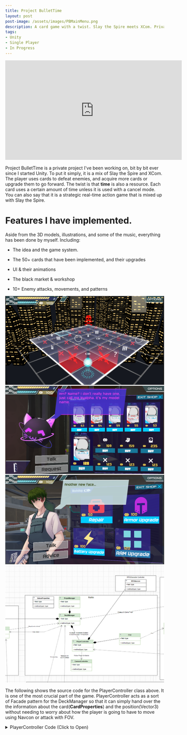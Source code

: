 ```yaml
---
title: Project BulletTime
layout: post
post-image: /assets/images/PBMainMenu.png
description: A card game with a twist. Slay the Spire meets XCom. Private project.
tags:
- Unity
- Single Player
- In Progress
---
```



<iframe width="560" height="315" src="https://www.youtube.com/embed/0D5SxUNGVfg" frameborder="0" allow="accelerometer; autoplay; encrypted-media; gyroscope; picture-in-picture" allowfullscreen></iframe>

Project BulletTime is a private project I've been working on, bit by bit ever since I started Unity. To put it simply, it is a mix of Slay the Spire and XCom. The player uses cards to defeat enemies, and acquire more cards or upgrade them to go forward. The twist is that <b>time</b> is also a resource. Each card uses a certain amount of time unless it is used with a cancel mode. You can also say that it is a strategic real-time action game that is mixed up with Slay the Spire.
  
# Features I have implemented.

Aside from the 3D models, illustrations, and some of the music, everything has been done by myself. Including:

* The idea and the game system.

* The 50+ cards that have been implemented, and their upgrades

* UI & their animations

* The black market & workshop

* 10+ Enemy attacks, movements, and patterns

<div class="image-container">
  <img src="/assets/images/PBMap.png" alt="Image">
</div>

<div class="image-container">
  <img src="/assets/images/PBNyalpha.png" alt="Image">
</div>

<div class="image-container">
  <img src="/assets/images/PBMurdoc.png" alt="Image">
</div>



<div class="image-container">
  <img src="/assets/images/PBPlayerUML.PNG" alt="Image">
</div>


The following shows the source code for the PlayerController class above. It is one of the most crucial part of the game.
PlayerController acts as a sort of Facade pattern for the DeckManager so that it can simply hand over the the information about the card(<b>CardProperties</b>) and the position(Vector3) without needing to worry about how the player is going to have to move using Navcon or attack with FOV.

<details>
  <summary>PlayerController Code (Click to Open)</summary>

  <div markdown="1">
  ```C#
  public class PlayerController : MonoBehaviour
  {
      [SerializeField] private Material safeMaterial;
      [SerializeField] private Material inRangeMaterial;
      public CameraController cameraController;
      public AnimatorEventSounds animatorEventSounds;
      public RPGCharacterNavigationController navCon;
      [SerializeField] private GameObject attackFOVPrefab;
      private FOV attackFOV;
      private RPGCharacterController rpgCharacterController;
      private ParticleSystemRenderer particle;
      private bool decidingMovement = false;
      [HideInInspector] public DeckManager deckManager;

      void Start(){
          animatorEventSounds = GetComponentInChildren<AnimatorEventSounds>();
          attackFOV = Instantiate(attackFOVPrefab,Vector3.zero,Quaternion.identity).GetComponent<FOV>();
          attackFOV.playerLocation = transform;
          navCon = GetComponent<RPGCharacterNavigationController>();     
          rpgCharacterController = GetComponent<RPGCharacterController>();
          particle = GetComponentInChildren<ParticleSystemRenderer>();
          StartCoroutine(Intro());
          //StartCoroutine(cameraController.CameraStart());
      }
      private IEnumerator Intro(){
          yield return new WaitForSeconds(0.3f);
          rpgCharacterController.StartAction("SwitchWeapon", new SwitchWeaponContext("Unsheath", "None", "Back", 1, -1));
      }
      
      public void Deciding(CardProperties cardProperties, Vector3 hitPoint){
          hitPoint.y = transform.position.y;
          if (cardProperties.cardMoves){
              DecidingMovement(hitPoint, cardProperties.moveDistance, cardProperties.moveType);
          }
          if (cardProperties.cardAttacks){
              if (cardProperties.cardMoves && !AssetManager.i.nav.activeSelf){ // If the movement isn't allowed
                  attackFOV.Clear();
                  return;
              }
              DecidingAttack(hitPoint, cardProperties);
          }
      }
      /// <summary>
      /// Sets destination, movedistance, and set bool to starting drawing path
      /// </summary>
      ///<param name="dest">The destination point</param>
      ///<param name="MoveDistance">The move distance of the used card</param>
      ///<param name="moveType">0 for instant, 1 for default, 2 for linear, 3 for linear + fixed distance.</param>
      private void DecidingMovement(Vector3 dest, float MoveDistance, int moveType) {
          cameraController.FollowMouse(true);    
          decidingMovement = true;
          navCon.DecidingMovement(dest, MoveDistance,moveType);
      }

      private Vector3 lastDestination;
      private float lastAttackRange;
      private float lastAttackDegrees;
      private void DecidingAttack(Vector3 hitpoint, CardProperties cardProperties) {
          cameraController.FollowMouse(true);
          lastAttackRange = cardProperties.attackRange;
          switch (cardProperties.attackType){
              case 0: //Melee
                  lastDestination = hitpoint;
                  lastAttackDegrees = cardProperties.attackDegrees;            
                  attackFOV.ViewAttackMelee((hitpoint - transform.position).normalized,cardProperties);
                  break;
              case 1: //Ranged
                  lastDestination = hitpoint;
                  attackFOV.ViewAttackRanged((hitpoint - transform.position).normalized,cardProperties);
                  break;
              case 2: //Collider
                  break;
              case 3: //melee(reverse)
                  lastDestination = 2*transform.position - hitpoint;
                  lastAttackDegrees = cardProperties.attackDegrees;            
                  attackFOV.ViewAttackMelee((transform.position - hitpoint).normalized,cardProperties);
                  break;
              case 4: //ranged(reverse)
                  lastDestination = 2*transform.position - hitpoint;
                  attackFOV.ViewAttackRanged((transform.position - hitpoint).normalized,cardProperties);
                  break;
              default:
                  Debug.LogError("Wrong attack type");
                  break;
          } 
      }

      public void StopDecision() {
          cameraController.FollowMouse(false);
          decidingMovement = false;
          navCon.ClearPathRenderer();
          attackFOV.Clear();
      }
      public void ClearMovementAndAttack(){
          attackFOV.Clear();
          navCon.ClearPathRenderer();
          navCon.StopNavigating();
      }

      public void StartMoving(CardProperties cardProperties) {
          cameraController.FollowMouse(false);
          decidingMovement = false;
          StartCoroutine(MovementDelay(cardProperties));
          //NavCon.MeshNavToPoint(finalDestination);
      }
      
      private IEnumerator MovementDelay(CardProperties cardProperties){
          yield return new WaitForSeconds(cardProperties.moveDelay);
          bool rotation = true;
          if (cardProperties.animNum1 == -1) rpgCharacterController.Roll(1);
          else if(cardProperties.animNum1 == 0 && cardProperties.animNum3 == 0){
              rpgCharacterController.SetAnimatorTrigger(AnimatorTrigger.InstantMovementTrigger);
          }
          else if(cardProperties.animNum3 != 0){
              rotation = false;
              rpgCharacterController.Roll(cardProperties.animNum3);
          }
          navCon.StartMoving(cardProperties.moveSpeed,rotation);
      }

      public void StartAttack(CardProperties cardProperties){
          if(cardProperties.animNum1!=0) rpgCharacterController.StartAction("SwitchWeapon", new SwitchWeaponContext("Instant", "None", "Back", cardProperties.animNum1, -1));
          StartCoroutine(CheckAndAttackAnimation(cardProperties.animNum1, cardProperties.animNum2));    
          if (cardProperties.attackType == 1) {
              StartRangedAttack(cardProperties.damage, cardProperties.attackHitTime,cardProperties.debuffNumber,cardProperties.debuffAmount);
          }
          else{
              StartMeleeAttack(cardProperties.damage, cardProperties.attackHitTime,cardProperties.debuffNumber,cardProperties.debuffAmount);
          }
      }
      private IEnumerator CheckAndAttackAnimation(int animNum1,int animNum2){
          for(int i = 0; i < 5; i++){
              yield return new WaitForEndOfFrame();
              if (rpgCharacterController.CanStartAction("SwitchWeapon")){
                  if(animNum1 == 1){
                      rpgCharacterController.StartAction("Attack", new AttackContext("Attack", "None", animNum2));
                  }
                  else if(animNum2 > 1000){
                      rpgCharacterController.StartAction("Attack", new AttackContext("Kick", "None", animNum2%1000));
                  }
                  else{
                      rpgCharacterController.StartAction("Attack", new AttackContext("Attack","Right", animNum2));
                  }
                  yield break;
              }
              //Debug.Log(i + " frames");
          }
          Debug.LogError("Weapon Not Switched");
          rpgCharacterController.StartAction("Attack", new AttackContext("Attack", "None", animNum2));
      }

      public void StartMeleeAttack(int damage, float attackHitTime,int debuffNumber,float debuffAmount) {
          transform.rotation = Quaternion.LookRotation((lastDestination - transform.position).normalized);
          cameraController.FollowMouse(false);
          attackFOV.AttackMelee(lastAttackRange, lastAttackDegrees,
            (lastDestination - transform.position).normalized, damage, attackHitTime, debuffNumber,debuffAmount);
          //Debug.Log("dealt" + damage + "damage!");
      }
      public void StartRangedAttack(int damage, float attackHitTime,int debuffNumber,float debuffAmount){
          cameraController.FollowMouse(false);
          if (navCon.isNavigating) navCon.StopNavigating();
          transform.rotation = Quaternion.LookRotation((lastDestination - transform.position).normalized);
          attackFOV.AttackRanged(lastAttackRange,
            (lastDestination - transform.position).normalized, damage, attackHitTime,debuffNumber,debuffAmount);
          //Debug.Log("dealt" + damage + "damage!");
      }

      void Update(){
          if (decidingMovement){
              navCon.Navigate();
          }
      }

      public void OutlineOn(bool onoff){
          if (onoff) particle.material = inRangeMaterial;
          else{
              particle.material = safeMaterial;
          }
      }

      public void HitByEnemy(int damage){
          deckManager.TakeHit(damage);
      }

      public void Defeat(){
          StopDecision();
          ClearMovementAndAttack();
          rpgCharacterController.Death();
      }
  }
  ```
  </div>
</details>

